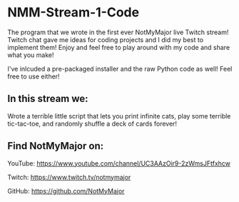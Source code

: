 # NMM-Stream-1-Code
The program that we wrote in the first ever NotMyMajor live Twitch stream! Twitch chat gave me ideas for coding projects and I did my best to implement them! Enjoy and feel free to play around with my code and share what you make!

I've inlcuded a pre-packaged installer and the raw Python code as well! Feel free to use either!

## In this stream we:
Wrote a terrible little script that lets you print infinite cats, play some terrible tic-tac-toe, and randomly shuffle a deck of cards forever!

## Find NotMyMajor on:

YouTube: https://www.youtube.com/channel/UC3AAzOir9-2zWmsJFtfxhcw

Twitch: https://www.twitch.tv/notmymajor

GitHub: https://github.com/NotMyMajor
